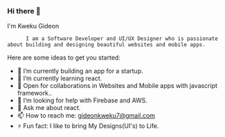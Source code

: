### Hi there 👋

I'm Kweku Gideon

          I am a Software Developer and UI/UX Designer who is passionate about building and designing beautiful websites and mobile apps.
          

Here are some ideas to get you started:

- 🔭 I’m currently building an app for a startup.
- 🌱 I’m currently learning react.
- 👯 Open for collaborations in Websites and Mobile apps with javascript framework..
- 🤔 I’m looking for help with Firebase and AWS.
- 💬 Ask me about react.
- 📫 How to reach me: gideonkweku7@gmail.com
- ⚡ Fun fact: I like to bring My Designs(UI's) to Life.

